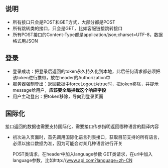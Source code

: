 ## 说明
 * 所有接口只会是POST和GET方式，大部分都是POST
 * 所有跳转类的接口，只会是GET，比如客服链接跳转接口
 * 所有POST接口的Content-Type都是application/json;charset=UTF-8，数据格式用JSON
 
## 登录
 * 登录成功：把登录后返回的token永久持久化到本地，此后任何请求都必须把该token进行携带，放在header的Authorization中
 * 服务器强制登出：返回数据中forceLogout为true时，把token移除，并提示message给用户，**应该要全局拦截这个响应字段**
 * 用户主动登出：把token移除，导向到登录页面
 
## 国际化
接口返回的数据也需要支持国际化，需要接口传参指明返回哪种语言的翻译内容
 * 初次进入页面时，首先调用国际化语言列表接口，获取目前支持的所有语言，必须以接口数据为准，因为可能会对某几种语言进行开关
 
 
    POST类请求，在header中加入language参数
    GET类请求，在url中加入language参数，比如http://www.api.com?language=zh-CN